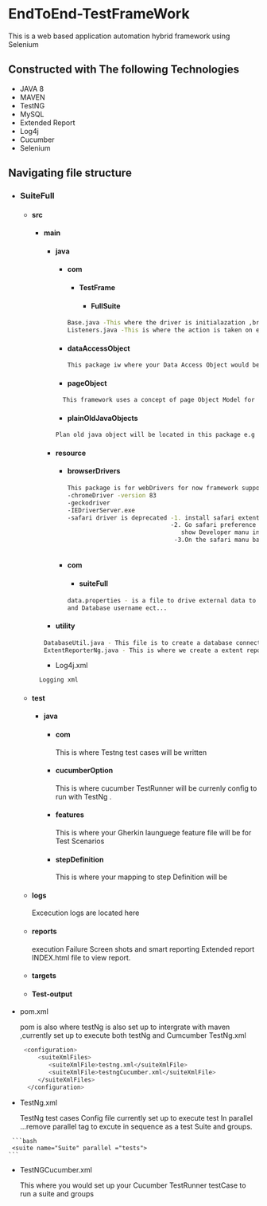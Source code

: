 # EndToEnd-TestFrameWork
This is a web based application automation hybrid framework using Selenium

## Constructed with The following Technologies
* JAVA 8
* MAVEN
* TestNG
* MySQL
* Extended Report
* Log4j
* Cucumber
* Selenium

## Navigating file structure
  * ### SuiteFull
      * #### src
        * #### main
          * #### java
            * #### com
              * #### TestFrame
                * #### FullSuite
               ```bash
               Base.java -This where the driver is initialazation ,browser selection and ScreenShot utilities are found.
               Listeners.java -This is where the action is taken on every step of the @Test For reporting including ExtentReports.       
              ```
            * ####  dataAccessObject 
              ```bash
              This package iw where your Data Access Object would be DAO for database queries e.g UserCredentials.
              ```
                
            *  ####  pageObject
            
            ```bash
              This framework uses a concept of page Object Model for selenium to reuse page webElement eg. Login.java ect..
            ```
            * #### plainOldJavaObjects
            ```bash
            Plan old java object will be located in this package e.g User
            ```
            
           * #### resource
             * #### browserDrivers
            
                ```bash
                This package is for webDrivers for now framework supports Chrome,FireFox,Internet Explorer.
                -chromeDriver -version 83
                -geckodriver
                -IEDriverServer.exe
                -safari driver is deprecated -1. install safari extention for selenium on local safari browser then
                                             -2. Go safari preference , then click on advance then click on the checkbox
                                                show Developer manu in munu bar
                                              -3.On the safari manu bar go to Develop and click on Allow Remote Automation
                                
                ```
             * #### com
               * #### suiteFull
                ```bash
                data.properties - is a file to drive external data to the framework like url ,broswer name , jdbc url    ,passwords 
                and Database username ect...
                ```
            * #### utility
            ```bash
            DatabaseUtil.java - This file is to create a database connection and return that connection.
            ExtentReporterNg.java - This is where we create a extent report and fill it the into for layout.
            ```
             
          * Log4j.xml   
         ```bash
           Logging xml
         ```
 
      * #### test
         * #### java
           * #### com
                This is where Testng test cases will be written
                
           * #### cucumberOption
                This is where  cucumber TestRunner will be currenly config to run with TestNg .
           * #### features
                This is where your Gherkin launguege feature file will be for Test Scenarios 
           * #### stepDefinition
                This is where your mapping to step Definition will be 
         
         
      * #### logs
         Excecution logs are located here
      * #### reports
        execution Failure Screen shots  and smart reporting Extended report INDEX.html file to view report.
        
      * #### targets
      * #### Test-output
   *  pom.xml
   
         pom is also where testNg is also set up to intergrate with maven ,currently set up to execute both testNg and     Cumcumber TestNg.xml
        
        ```bash
         <configuration>
         	 <suiteXmlFiles>
          		<suiteXmlFile>testng.xml</suiteXmlFile>
          		<suiteXmlFile>testngCucumber.xml</suiteXmlFile>
         	 </suiteXmlFiles>
          </configuration>
        ```
   *  TestNg.xml
   
      TestNg test cases Config file currently set up to execute test In parallel ...remove parallel tag to excute in sequence
      as a test Suite and groups.

     ```bash
     <suite name="Suite" parallel ="tests">
    ```
     
     
   *  TestNGCucumber.xml
   
      This where you would set up your Cucumber TestRunner testCase to run a suite and groups
